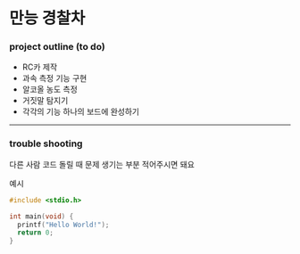 만능 경찰차
=============
### project outline (to do)
* RC카 제작
* 과속 측정 기능 구현
* 알코올 농도 측정
* 거짓말 탐지기
* 각각의 기능 하나의 보드에 완성하기


***



### trouble shooting
다른 사람 코드 돌릴 때 문제 생기는 부분 적어주시면 돼요

예시
```C
#include <stdio.h>

int main(void) {
  printf("Hello World!");
  return 0;
}
```
